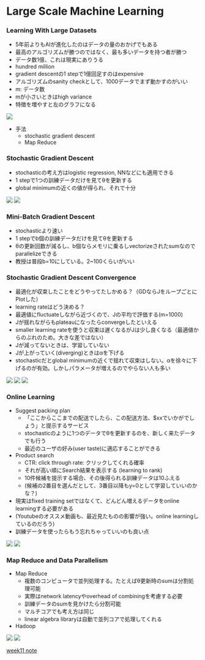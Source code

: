 # Large Scale Machine Learning

### Learning With Large Datasets


* 5年前よりもAIが進化したのはデータの量のおかげでもある
* 最高のアルゴリズムが勝つのではなく、最も多いデータを持つ者が勝つ
* データ数1億、これは現実にありうる
* hundred million
* gradient descentの1 stepで1億回足すのはexpensive
* アルゴリズムのsanity checkとして、1000データでまず動かすのがいい
* m: データ数
* mが小さいときはhigh variance
* 特徴を増やすと左のグラフになる

![](./high-bias-high-variance.png)

* 手法
	* stochastic gradient descent
	* Map Reduce
	
### Stochastic Gradient Descent

* stochasticの考え方はlogistic regression, NNなどにも適用できる
* 1 stepで1つの訓練データだけを見てθを更新する
* global minimumの近くの値が得られ、それで十分

![](./stochastic-gradient-descent.png)
![](./stochastic-go-fluctuately.png)

### Mini-Batch Gradient Descent

* stochasticより速い
* 1 stepでb個の訓練データだけを見てθを更新する
* θの更新回数が減るし、b個ならメモリに乗るしvectorizeされたsumなのでparallelizeできる
* 教授は普段b=10にしている。2~100くらいがいい

### Stochastic Gradient Descent Convergence

* 最適化が収束したことをどうやってたしかめる？（GDならJをループごとにPlotした）
* learning rateはどう決める？
* 最適値にfluctuateしながら近づくので、Jの平均で評価する(m=1000)
* Jが揺れながらもplateauになったらconvergeしたといえる
* smaller learning rateを使うと収束は遅くなるがJは少し良くなる（最適値からのぶれのため。大きな差ではない）
* Jが減ってないときは、学習していない
* Jが上がっていく(diverging)ときはαを下げる
* stochasticだとglobal minimumの近くで揺れて収束はしない。αを徐々に下げるのが有効。しかしパラメータが増えるのでやらない人も多い

![](./checking-for-convergence.png)
![](./convergence-graph.png)
![](./decreasing-alpha.png)

### Online Learning

* Suggest packing plan
	* 「ここからここまでの配送でしたら、この配送方法、$xxでいかがでしょう」と提示するサービス
	* stochasticのように1つのデータでθを更新するのを、新しく来たデータでも行う
	* 最近のユーザの好み(user taste)に適応することができる
* Product search
	* CTR: click through rate: クリックしてくれる確率
	* それが高い順にSearch結果を表示する (learning to rank)
	* 10件候補を提示する場合、その後得られる訓練データは10ふえる
	* (候補の2番目を選んだとして、3番目以降もy=0として学習していいのかな？)
* 現実はfixed training setではなくて、どんどん増えるデータをonline learningする必要がある
* (Youtubeのオススメ動画も、最近見たものの影響が強い。online learningしているのだろう)
* 訓練データを使ったらもう忘れちゃっていいのも良い点

![](./online-learning.png)
![](./online-example.png)

### Map Reduce and Data Parallelism

* Map Reduce
	* 複数のコンピュータで並列処理する。たとえばθ更新時のsumは分割処理可能
	* 実際はnetwork latencyやoverhead of combiningを考慮する必要
	* 訓練データのsumを見かけたら分割可能
	* マルチコアでも考え方は同じ
	* linear algebra libraryは自動で並列コアで処理してくれる
* Hadoop

![](./map-reduce.png)
![](./map-reducable.png)

[week11 note](https://github.com/peroon/coursela/tree/master/machine_learning/week11)